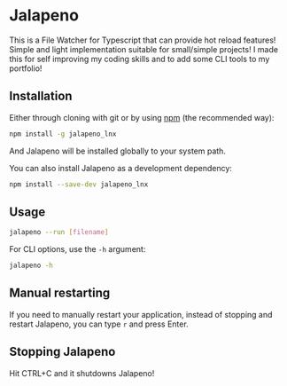 # Jalapeno

This is a File Watcher for Typescript that can provide hot reload features! Simple and light implementation suitable for small/simple projects! I made this for self improving my coding skills and to add some CLI tools to my portfolio!

## Installation

Either through cloning with git or by using [npm](http://npmjs.org) (the recommended way):

```bash
npm install -g jalapeno_lnx
```

And Jalapeno will be installed globally to your system path.

You can also install Jalapeno as a development dependency:

```bash
npm install --save-dev jalapeno_lnx
```

## Usage

```bash
jalapeno --run [filename]
```

For CLI options, use the `-h` argument:

```bash
jalapeno -h
```

## Manual restarting

If you need to manually restart your application, instead of stopping and restart Jalapeno, you can type `r` and press Enter.

## Stopping Jalapeno

Hit CTRL+C and it shutdowns Jalapeno!

